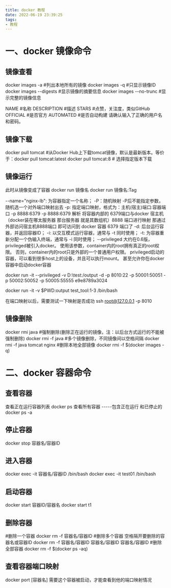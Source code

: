 ```yaml
---
title: docker 教程
date: 2022-06-19 23:39:25
tags:
- 教程
---
```



# 一、docker 镜像命令

## 镜像查看
docker images -a            #列出本地所有的镜像
docker images -q            #只显示镜像ID
docker images --digests     #显示镜像的摘要信息
docker images --no-trunc    #显示完整的镜像信息

NAME            #名称
DESCRIPTION     #描述
STARS           #点赞，关注度，类似GitHub
OFFICIAL        #是否官方
AUTOMATED       #是否自动构建 请确认输入了正确的用户名和密码。

## 镜像下载
docker pull tomcat      #从Docker Hub上下载tomcat镜像，默认是最新版本。等价于：docker pull tomcat:latest
docker pull tomcat:8  # 选择指定版本下载

## 镜像运行
此时从镜像变成了容器
docker run 镜像名
docker run 镜像名:Tag

--name="nginx-lb": 为容器指定一个名称；
-P：随机映射
    -P后不能指定参数，随机选一个对外端口映射出去
-p: 指定端口映射，格式为：主机(宿主)端口:容器端口
    -p 8888:6379
    -p 8888:6379 解析 将容器内部的 6379端口与docker 宿主机（docker装在哪太服务器 那台服务器 就是其数组机）8888 端口进行映射 那通过外部访问宿主机8888端口 即可访问到 docker 容器 6379 端口了
-d: 后台运行容器，并返回容器ID；
-i: 以交互模式运行容器，通常与 -t 同时使用；
-t: 为容器重新分配一个伪输入终端，通常与 -i 同时使用；
 --privileged
    大约在0.6版，privileged被引入docker。
    使用该参数，container内的root拥有真正的root权限。
    否则，container内的root只是外部的一个普通用户权限。
    privileged启动的容器，可以看到很多host上的设备，并且可以执行mount。
    甚至允许你在docker容器中启动docker容器

docker run -it --privileged -v D:\test\:/output -d -p 8010:22 -p 50001:50051 -p 50002:50052 -p 50005:55555 e9e8789a3024

docker run -it -v $PWD:output test_tool:1-3 /bin/bash

在端口映射以后，需要测试一下映射是否成功
ssh root@127.0.0.1 -p 8010

## 镜像删除
docker rmi java
#强制删除(删除正在运行的镜像，注：以后台方式运行的不能被强制删除)
docker rmi -f java
#多个镜像删除，不同镜像间以空格间隔
docker rmi -f java tomcat nginx
#删除本地全部镜像
docker rmi -f $(docker images -q)

# 二、docker 容器命令

## 查看容器
查看正在运行容器列表
docker ps
查看所有容器 -----包含正在运行 和已停止的
docker ps -a


## 停止容器
docker stop 容器名/容器ID

## 进入容器
docker exec -it 容器名/容器ID /bin/bash
docker exec -it test01 /bin/bash

## 启动容器
docker start 容器ID/容器名
docker start t1


## 删除容器
#删除一个容器
docker rm -f 容器名/容器ID
#删除多个容器 空格隔开要删除的容器名或容器ID
docker rm -f 容器名/容器ID 容器名/容器ID 容器名/容器ID
#删除全部容器
docker rm -f $(docker ps -aq)

## 查看容器端口映射

docker port [容器名]
需要这个容器被启动，才能查看到他的端口映射情况






